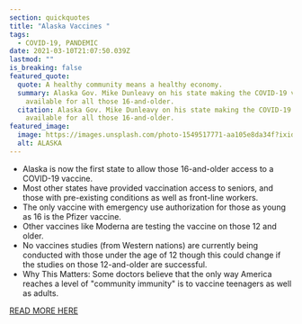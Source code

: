 ```yaml
---
section: quickquotes
title: "Alaska Vaccines "
tags:
  - COVID-19, PANDEMIC
date: 2021-03-10T21:07:50.039Z
lastmod: ""
is_breaking: false
featured_quote:
  quote: A healthy community means a healthy economy.
  summary: Alaska Gov. Mike Dunleavy on his state making the COVID-19 vaccine
    available for all those 16-and-older.
  citation: Alaska Gov. Mike Dunleavy on his state making the COVID-19 vaccine
    available for all those 16-and-older.
featured_image:
  image: https://images.unsplash.com/photo-1549517771-aa105e8da34f?ixid=MXwxMjA3fDB8MHxzZWFyY2h8NHx8YWxhc2thfGVufDB8fDB8&ixlib=rb-1.2.1&auto=format&fit=crop&w=800&q=60
  alt: ALASKA
---
```

* Alaska is now the first state to allow those 16-and-older access to a COVID-19 vaccine.
* Most other states have provided vaccination access to seniors, and those with pre-existing conditions as well as front-line workers.
* The only vaccine with emergency use authorization for those as young as 16 is the Pfizer vaccine.
* Other vaccines like Moderna are testing the vaccine on those 12 and older. 
* No vaccines studies (from Western nations) are currently being conducted with those under the age of 12 though this could change if the studies on those 12-and-older are successful.
* Why This Matters: Some doctors believe that the only way America reaches a level of "community immunity" is to vaccine teenagers as well as adults. 

[READ MORE HERE](https://www.npr.org/2021/03/10/975535053/alaska-opens-vaccines-to-everyone-over-16)